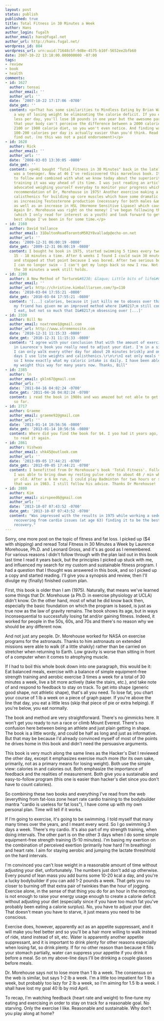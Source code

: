 ```yaml
---
layout: post
status: publish
published: true
title: Total Fitness in 30 Minutes a Week
author: Hans
author_login: fugalh
author_email: hans@fugal.net
author_url: http://hans.fugal.net/
wordpress_id: 884
wordpress_url: urn:uuid:71648c5f-9d8e-4575-b10f-5652ee2bfb60
date: 2007-10-22 13:18:00.000000000 -07:00
tags:
- review
- book
- health
comments:
- id: 1627
  author: tensai
  author_email: ''
  author_url: ''
  date: '2007-10-22 17:17:06 -0700'
  date_gmt: ''
  content: <p>That has some similarities to Mindless Eating by Brian Wansink. He proposes
    a way of losing weight be eliminating the calorie deficit. If you eat 100 calories
    less per day, you'll lose 10 pounds in one year but the awesome part of that is
    that your body can't perceive the difference between a 2000 calorie diet and a
    2100 or 1900 calorie diet, so you won't even notice. And finding ways to trip
    100-200 calories per day is actually easier than you'd think. Read the book to
    find out. (no this was not a paid endorsement)</p>
- id: 1628
  author: Rick
  author_email: ''
  author_url: ''
  date: '2008-03-03 13:30:05 -0800'
  date_gmt: ''
  content: <p>Hi bought "Total Fitness in 30 Minutes" back in the late70's when I
    was a teenager. Now at 46 I've rediscovered this marvelous book. It is simple
    to follow and combined with what we know today about the superiority of interval
    training it was way ahead of its time. I was just reading an article today that
    advocated weighing yourself everyday to monitor your progress which was also the
    recommendation of Dr, Morehouse in 1975! Another exercise making a comeback is
    calisthenics for building up core muscles which have some dramatic effects such
    as increasing Testosterone production (necessary for both males &amp; females)
    as well as an increase in HSL (Hormone Sensitive Lipase) which causes fat burning.
    Again Dr. Morehouse was right on the money! I've begun following this program
    (which I only read for interest as a youth) and look forward to getting into the
    best shape I've been in for some time.</p>
- id: 2160
  author: David Vallance
  author_email: 31DaltonRoadTorontoM5R2Y8valladp@echo-on.net
  author_url: ''
  date: '2009-12-31 06:00:19 -0800'
  date_gmt: '2009-12-31 06:00:19 -0800'
  content: I bought he book in 1975, started swimming 5 times every two weeks for
    15 - 18 minutes a time. After 6 weeks I found I could swim 30 mnutes with no problem
    and stopped at that point because I was bored. After two serious bouts of pneumonia
    I can no longer swim - I can't get my lungs back so now I row. Not as good but
    the 30 minutes a week still holds.
- id: 2200
  author: A New Method of Torture&#8230; &laquo; Little bits of life&#8230;
  author_email: ''
  author_url: http://christine.kimballlarsen.com/?p=110
  date: '2010-03-04 17:55:21 -0800'
  date_gmt: '2010-03-04 17:55:21 -0800'
  content: '[...] calories, because it just kills me to obsess over that, and because
    my friend has given me an improved method where I&#8217;m still conscious of what
    I eat, but not so much that I&#8217;m obsessing over [...]'
- id: 2330
  author: Bill No
  author_email: noxtreme1@gmail.com
  author_url: http://www.xtremenosite.com
  date: '2010-12-31 11:15:33 -0800'
  date_gmt: '2010-12-31 11:15:33 -0800'
  content: "I agree with your conclusion that with the amount of exercise advocated
    in Laurence's book you really need to adjust your diet. I'm in a situation where
    I can only walk every other day for about 20 minutes briskly and on the other
    days I use lite weights and calisthenics.\r\n\r\nI eat only meals that I prepare
    so I know exactly what my caloric intake is daily. I have been able to maintain
    my weight this way for many years now. Thanks, Bill"
- id: 2385
  author: ln
  author_email: gkln67@gmail.com
  author_url: ''
  date: '2011-04-16 04:02:24 -0700'
  date_gmt: '2011-04-16 04:02:24 -0700'
  content: i read the book in 1980s and was amazed but not able to get a copy of it
    so far.
- id: 2717
  author: Graeme
  author_email: graeme92@gmail.com
  author_url: ''
  date: '2013-01-14 10:56:56 -0800'
  date_gmt: '2013-01-14 10:56:56 -0800'
  content: Where did you find the book for $4. I yoo had it years ago, and would like
    to read it again.
- id: 2861
  author: Vishwas
  author_email: vhk45@outlook.com
  author_url: ''
  date: '2013-09-05 17:44:21 -0700'
  date_gmt: '2013-09-05 17:44:21 -0700'
  content: I benefitted from Dr Morehouse's book 'Total Fitness'. Following his methods
    I was able to bring down my resting pulse rate to about 48 / min when I was 38
    yr old. After a 6 km run, I could play Badminton for two hours or so, almost non-stop-
    that was in 1983. I still follow his advice. Thanks Dr Morehouse!
- id: 2880
  author: Kim
  author_email: airspeed6@gmail.com
  author_url: ''
  date: '2013-10-07 07:43:52 -0700'
  date_gmt: '2013-10-07 07:43:52 -0700'
  content: "Was impressed with the results in 1975 while working a sedentary job.\r\nNow
    recovering from cardio issues (at age 63) finding it to be the best answer to
    recovery."
---
```

<p>Sorry, one more post on the topic of fitness and fat loss. I picked up ($4 with
shipping) and reread <a type='amzn' asin='0671472224'>Total Fitness in 30 Minutes a
Week</a>
by Laurence Morehouse, Ph.D. and Leonard Gross, and it's as good as I
remembered. For various reasons I didn't follow through with the plan laid out
in this book last time I read it years back, but the principles I picked up
stuck with me, and influenced my search for my custom and sustainable fitness
program. I had a question that I thought was answered in this book, and so I
picked up a copy and started reading. I'll give you a synopsis and review, then
I'll divulge my (finally) finished custom plan.</p>

<p>First, this book is older than I am (1975). Naturally, that means we've learned
some things that Dr. Morehouse (a Ph.D. in exercise physiology at UCLA) didn't
know. On the other hand, most of what he did know back then, especially the
basic foundation on which the program is based, is just as true now as the law
of gravity remains. The book shows its age, but in ways inconsequential to
successfully losing fat and/or gaining fitness. Indeed, it worked for people in
the 50s, 60s, and 70s and there's no reason why we should be any different now.</p>

<p>And not just any people. Dr. Morehouse worked for NASA on exercise programs for
the astronauts. Thanks to him astronauts on extended missions were able to walk
(if a little shakily) rather than be carried on stretcher when returning to
Earth. Low gravity is worse than sitting in front of a computer when it comes
to atrophying muscle.</p>

<p>If I had to boil this whole book down into one paragraph, this would be it: Eat
balanced meals, exercise with a balance of simple equipment-free strength
training and aerobic exercise 3 times a week for a total of 30 minutes a week,
live a bit more actively (take the stairs, etc.), and take note of and respond
to feedback to stay on track. To get into shape (generic good shape, not
athletic shape), that's all you need. To lose fat, you chart your course of 1
lb a week on a piece of graph paper. If you're above the line that day, you eat
a little less (skip that piece of pie or extra helping). If you're below, you
eat normally.</p>

<p>The book and method are very straightforward. There's no gimmicks here. It
won't get you ready to run a race or climb Mount Everest. There's no confusion
here between being an athlete and just plain getting in shape. The book is a
little wordy, and could be half as long and just as informative. But that may
be because I'd already convinced myself of most of the points he drives home in
this book and didn't need the persuasive arguments.</p>

<p>This book is very much along the same lines as the Hacker's Diet I reviewed the
other day, except it emphasizes exercise much more (for its own sake,
primarily, not as a primary means for losing weight). Both use the simple view:
calories in and calories out. Both emphasize the importance of feedback and the
realities of measurement. Both give you a sustainable and easy-to-follow
program (this one is easier than hacker's diet since you don't have to count
calories).</p>

<p>So combining these two books and everything I've read from the web (everything
from fat-loss zone heart rate cardio training to the bodybuilder mantra "cardio
is useless for fat loss"), I have come up with my own personal plan. Time will
tell if it works.</p>

<p>If I'm going to exercise, it's going to be swimming. I told myself that many
many times over the years, and I meant every word. So I go swimming 3 days a
week. There's my cardio. It's also part of my strength training, when doing
intervals. The other part is on the other 3 days when I do some simple
equipment-free strength training (5-10 minutes). I'm basing my exertion on the
combination of perceived exertion (primarily how hard I'm breathing) and heart
rate. I aim for staying aerobic and jumping the lactate threshhold on the hard
intervals.</p>

<p>I'm convinced you can't lose weight in a reasonable amount of time without
adjusting your diet, unfortunately. The numbers just don't add up otherwise.
Every pound of lean mass you add burns some 10-20 kcal a day, and you're a
lucky bodybuilder if you can add 1-2 pounds a week. That gets you no closer to
burning off that extra pair of twinkies than the hour of jogging. Exercise
alone, in the sense of that thing you do for an hour in the morning, is not
enough to raise your energy usage enough to create a calorie deficit without
adjusting your diet (especially since if you have too much fat you've probably
been eating a calorie surplus). No, you have to adjust your diet. That doesn't
mean you have to starve, it just means you need to be conscious.</p>

<p>Exercise does, however, apparently act as an appetite suppressant, and it will
make you feel better and so you'll be a hair more willing to walk instead of
ride, stand instead of sit, etc. Water is apparently another appetite
suppressant, and it is important to drink plenty for other reasons especially
when losing fat, so drink plenty. If for no other reason than because it fills
your stomach partially, water can suppress your appetite if you drink it before
a meal. So on my above-line days I'll be drinking a couple glasses before
meals.</p>

<p>Dr. Morehouse says not to lose more than 1 lb a week. The consensus on the web
is similar, but says 1-2 lb a week. I'm a little too impatient for 1 lb a week,
but probably too lazy for 2 lb a week, so I'm aiming for 1.5 lb a week. I shall
have lost my goal 40 lb by mid April.</p>

<p>To recap, I'm watching feedback (heart rate and weight) to fine-tune my eating
and exercising in order to stay on track for a reasonable goal. No starving.
Only the exercise I like. Reasonable and sustainable. Why don't you play along
at home?</p>
